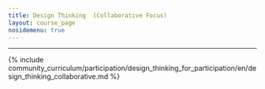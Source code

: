 ```yaml
---
title: Design Thinking  (Collaborative Focus)
layout: course_page
nosidemenu: true
---
```

---

{% include community_curriculum/participation/design_thinking_for_participation/en/design_thinking_collaborative.md %}


